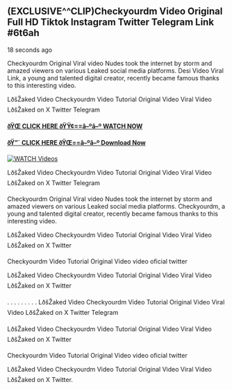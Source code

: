 ## (EXCLUSIVE^^CLIP)Checkyourdm Video Original Full HD Tiktok Instagram Twitter Telegram Link #6t6ah

18 seconds ago

Checkyourdm Original Viral video Nudes took the internet by storm and amazed viewers on various Leaked social media platforms. Desi Video Viral Link, a young and talented digital creator, recently became famous thanks to this interesting video.

LðšŽaked Video Checkyourdm Video Tutorial Original Video Viral Video LðšŽaked on X Twitter Telegram

**[ðŸŒ CLICK HERE ðŸŸ¢==â–ºâ–º WATCH NOW](https://clips-mediaa.blogspot.com/2025/02/video-viral-download.html)**

**[ðŸ”´ CLICK HERE ðŸŒ==â–ºâ–º Download Now](https://clips-mediaa.blogspot.com/2025/02/video-viral-download.html)**

[![WATCH Videos](https://i.imgur.com/dJHk4Zq.gif)](https://clips-mediaa.blogspot.com/2025/02/video-viral-download.html)

LðšŽaked Video Checkyourdm Video Tutorial Original Video Viral Video LðšŽaked on X Twitter Telegram

Checkyourdm Original Viral video Nudes took the internet by storm and amazed viewers on various Leaked social media platforms. Checkyourdm, a young and talented digital creator, recently became famous thanks to this interesting video.

LðšŽaked Video Checkyourdm Video Tutorial Original Video Viral Video LðšŽaked on X Twitter

Checkyourdm Video Tutorial Original Video video oficial twitter

LðšŽaked Video Checkyourdm Video Tutorial Original Video Viral Video LðšŽaked on X Twitter

. . . . . . . . . LðšŽaked Video Checkyourdm Video Tutorial Original Video Viral Video LðšŽaked on X Twitter Telegram

LðšŽaked Video Checkyourdm Video Tutorial Original Video Viral Video LðšŽaked on X Twitter

Checkyourdm Video Tutorial Original Video video oficial twitter

LðšŽaked Video Checkyourdm Video Tutorial Original Video Viral Video LðšŽaked on X Twitter.